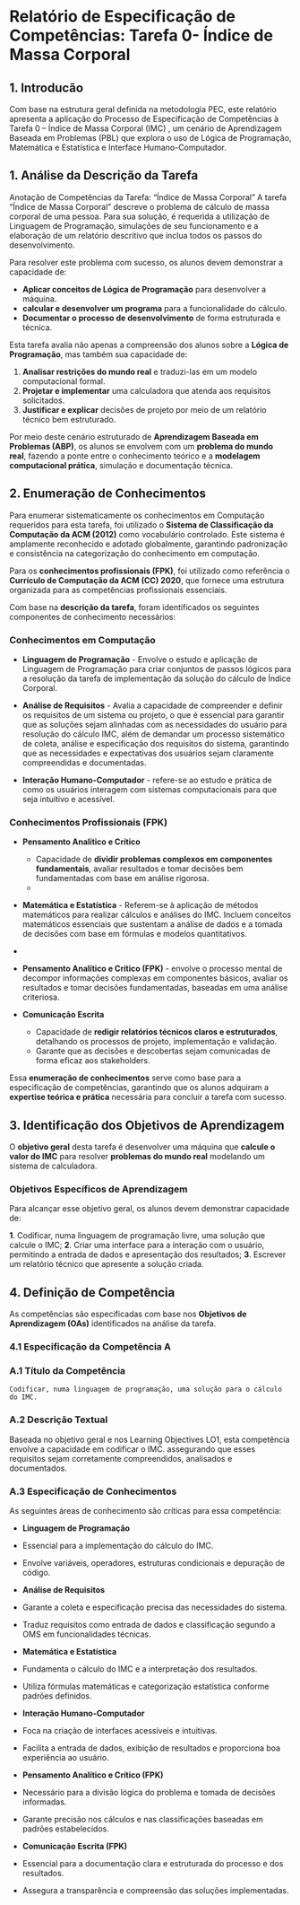 # Relatório de Especificação de Competências: Tarefa 0- Índice de Massa Corporal

## 1. Introducão

Com base na estrutura geral definida na metodologia PEC, este relatório apresenta a aplicação do Processo de Especificação de Competências à Tarefa 0 – Índice de Massa Corporal (IMC) , um cenário de Aprendizagem Baseada em Problemas (PBL) que explora o uso de Lógica de Programação, Matemática e Estatística e Interface Humano-Computador.

## 1. Análise da Descrição da Tarefa

Anotação de Competências da Tarefa: “Índice de Massa Corporal”
A tarefa “Índice de Massa Corporal” descreve o problema de cálculo de massa corporal de uma pessoa. Para sua solução, é requerida a utilização de Linguagem de Programação, simulações de seu funcionamento e a elaboração de um relatório descritivo que inclua todos os passos do desenvolvimento.

Para resolver este problema com sucesso, os alunos devem demonstrar a capacidade de:
- **Aplicar conceitos de Lógica de Programação** para desenvolver a máquina.
- **calcular e desenvolver um programa**  para a funcionalidade do cálculo.
- **Documentar o processo de desenvolvimento** de forma estruturada e técnica.

Esta tarefa avalia não apenas a compreensão dos alunos sobre a **Lógica de Programação**, mas também sua capacidade de:
1. **Analisar restrições do mundo real** e traduzi-las em um modelo computacional formal.
2. **Projetar e implementar** uma calculadora que atenda aos requisitos solicitados.
3. **Justificar e explicar** decisões de projeto por meio de um relatório técnico bem estruturado.

Por meio deste cenário estruturado de **Aprendizagem Baseada em Problemas (ABP)**, os alunos se envolvem com um **problema do mundo real**, fazendo a ponte entre o conhecimento teórico e a **modelagem computacional prática**, simulação e documentação técnica.

## 2. Enumeração de Conhecimentos

Para enumerar sistematicamente os conhecimentos em Computação requeridos para esta tarefa, foi utilizado o **Sistema de Classificação da Computação da ACM (2012)** como vocabulário controlado. Este sistema é amplamente reconhecido e adotado globalmente, garantindo padronização e consistência na categorização do conhecimento em computação.  

Para os **conhecimentos profissionais (FPK)**, foi utilizado como referência o **Currículo de Computação da ACM (CC) 2020**, que fornece uma estrutura organizada para as competências profissionais essenciais.  

Com base na **descrição da tarefa**, foram identificados os seguintes componentes de conhecimento necessários:  

### **Conhecimentos em Computação**  
- **Linguagem de Programação** - Envolve o estudo e aplicação de Linguagem de Programação para criar conjuntos de passos lógicos para a resolução da tarefa de implementação da solução do cálculo de Índice Corporal.

- **Análise de Requisitos** - Avalia a capacidade de compreender e definir os requisitos de um sistema ou projeto, o que é essencial para garantir que as soluções sejam alinhadas com as necessidades do usuário para resolução do cálculo IMC, além de demandar um processo sistemático de coleta, análise e especificação dos requisitos do sistema, garantindo que as necessidades e expectativas dos usuários sejam claramente compreendidas e documentadas.


- **Interação Humano-Computador** - refere-se ao estudo e prática de como os usuários interagem com sistemas computacionais para que seja intuitivo e acessível.

### **Conhecimentos Profissionais (FPK)**  
- **Pensamento Analítico e Crítico**  
  - Capacidade de **dividir problemas complexos em componentes fundamentais**, avaliar resultados e tomar decisões bem fundamentadas com base em análise rigorosa.
  - 
- **Matemática e Estatística** -  Referem-se à aplicação de métodos matemáticos para realizar cálculos e análises do IMC. Incluem conceitos matemáticos essenciais que sustentam a análise de dados e a tomada de decisões com base em fórmulas e modelos quantitativos.
- 
- **Pensamento Analítico e Crítico (FPK)** - envolve o processo mental de decompor informações complexas em componentes básicos, avaliar os resultados e tomar decisões fundamentadas, baseadas em uma análise criteriosa.
  
- **Comunicação Escrita**  
  - Capacidade de **redigir relatórios técnicos claros e estruturados**, detalhando os processos de projeto, implementação e validação.  
  - Garante que as decisões e descobertas sejam comunicadas de forma eficaz aos stakeholders.  

Essa **enumeração de conhecimentos** serve como base para a especificação de competências, garantindo que os alunos adquiram a **expertise teórica e prática** necessária para concluir a tarefa com sucesso.

## 3. Identificação dos Objetivos de Aprendizagem

O **objetivo geral** desta tarefa é desenvolver uma máquina que  **calcule o valor do IMC** para resolver **problemas do mundo real** modelando um sistema de calculadora. 

### **Objetivos Específicos de Aprendizagem**
Para alcançar esse objetivo geral, os alunos devem demonstrar capacidade de:

**1**. Codificar, numa linguagem de programação livre, uma solução que calcule o IMC; 
**2**. Criar uma interface para a interação com o usuário, permitindo a entrada de dados e apresentação dos resultados; 
**3**. Escrever um relatório técnico que apresente a solução criada. 

## 4. Definição de Competência

As competências são especificadas com base nos **Objetivos de Aprendizagem (OAs)** identificados na análise da tarefa.

### 4.1 Especificação da Competência A

### A.1 Título da Competência
    Codificar, numa linguagem de programação, uma solução para o cálculo do IMC. 


### A.2 Descrição Textual  
Baseada no objetivo geral e nos Learning Objectives LO1, esta competência envolve a capacidade em codificar o IMC.  assegurando que esses requisitos sejam corretamente compreendidos, analisados e documentados.


### A.3 Especificação de Conhecimentos
As seguintes áreas de conhecimento são críticas para essa competência:  

- **Linguagem de Programação**

 - Essencial para a implementação do cálculo do IMC.

 - Envolve variáveis, operadores, estruturas condicionais e depuração de código.

- **Análise de Requisitos**

 - Garante a coleta e especificação precisa das necessidades do sistema.

 - Traduz requisitos como entrada de dados e classificação segundo a OMS em funcionalidades técnicas.

- **Matemática e Estatística**

 - Fundamenta o cálculo do IMC e a interpretação dos resultados.

 - Utiliza fórmulas matemáticas e categorização estatística conforme padrões definidos.

- **Interação Humano-Computador**

 - Foca na criação de interfaces acessíveis e intuitivas.

 - Facilita a entrada de dados, exibição de resultados e proporciona boa experiência ao usuário.

- **Pensamento Analítico e Crítico (FPK)**

 - Necessário para a divisão lógica do problema e tomada de decisões informadas.

 - Garante precisão nos cálculos e nas classificações baseadas em padrões estabelecidos.

- **Comunicação Escrita (FPK)**

 - Essencial para a documentação clara e estruturada do processo e dos resultados.

 - Assegura a transparência e compreensão das soluções implementadas.
